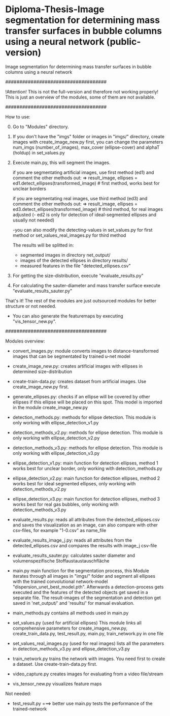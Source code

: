 # Diploma-Thesis-Image segmentation for determining mass transfer surfaces in bubble columns using a neural network (public-version)
Image segmentation for determining mass transfer surfaces in bubble columns using a neural network


####################################

!Attention! This is not the full-version and therefore not working properly!
This is just an overview of the modules, some of them are not available.

####################################

How to use:

0. Go to "Modules\" directory.

1. If you don't have the "imgs" folder or images in "imgs/" directory, create images with create_image_new.py first, you can change the parameters num_imgs (number_of_images),  max_cover (ellipse-cover) and alphaT (holdup) in set_values.py

2. Execute main.py, this will segment the images.

   if you are segmentating artificial images, use first method (ed1) and comment the other methods out:
   => result_image, ellipses = ed1.detect_ellipses(transformed_image)     # first method, works best for unclear borders

   if you are segmentating real images, use third method (ed3) and comment the other methods out:
   => result_image, ellipses = ed3.detect_ellipses(transformed_image)  # third method, for real images adjusted
   (- ed2 is only for detection of ideal-segmented ellipses and usually not needed)

   -you can also modify the detecting-values in set_values.py for first method or set_values_real_images.py for third method

   The results will be splitted in:
   - segmented images in directory net_output/
   - images of the detected ellipses in directory results/
   - measured features in the file "detected_ellipses.csv"

3. For getting the size-distribution, execute "evaluate_results.py"

4. For calculating the sauter-diameter and mass transfer surface execute "evaluate_results_sauter.py"

That's it! The rest of the modules are just outsourced modules for better structure or not needed.
- You can also generate the featuremaps by executing "vis_tensor_new.py".

####################################

Modules overview:

- convert_images.py:
module converts images to distance-transformed images that can be segmentated by trained u-net model

- create_image_new.py:
creates artificial images with ellipses in determined size-distribution

- create-train-data.py:
creates dataset from artificial images. Use create_image_new.py first.

- generate_ellipses.py:
checks if an ellipse will be covered by other ellipses if this ellipse will be placed on this spot. This model is imported in the module create_image_new.py

- detection_methods.py:
methods for ellipse detection. This module is only working with ellipse_detection_v1.py

- detection_methods_v2.py:
methods for ellipse detection. This module is only working with ellipse_detection_v2.py

- detection_methods_v3.py:
methods for ellipse detection. This module is only working with ellipse_detection_v3.py

- ellipse_detection_v1.py:
main function for detection ellipses, method 1 works best for unclear border,
only working with detection_methods.py

- ellipse_detection_v2.py:
main function for detection ellipses, method 2 works best for ideal segmented ellipses,
only working with detection_methods_v2.py

- ellipse_detection_v3.py:
main function for detection ellipses, method 3 works best for real gas bubbles,
only working with detection_methods_v3.py

- evaluate_results.py:
reads all attributes from the detected_ellipses.csv and saves the visualization as an image, 
can also compare with other csv-files, for example "1-0.csv" as name_file

- evaluate_results_image_j.py:
reads all attributes from the detected_ellipses.csv and compares the results with image_j csv-file 

- evaluate_results_sauter.py:
calculates sauter diameter and volumenspezifische Stoffaustaustauschfläche

- main.py
main function for the segmentation process, this Module iterates through all images in "imgs/" folder and segment all ellipses with the trained convolutional network-model "dispersion_unet_best_model.pth". Afterwards a detection-process gets executed and the features of the detected objects get saved in a separate file. The result-images of the segmentation and detection get saved in 'net_output/' and 'results/' for manual evaluation.

- main_methods.py
contains all methods used in main.py

- set_values.py (used for artificial ellipses)
This module links all comprehensive parameters for create_images_new.py, create_train_data.py, test_result.py, main.py,  train_network.py in one file

- set_values_real_images.py (used for real images)
lists all the parameters in detection_methods_v3.py and ellipse_detection_v3.py

- train_network.py
trains the network with images. You need first to create a dataset. Use create-train-data.py first.

- video_capture.py
creates images for evaluating from a video file/stream

- vis_tensor_new.py
visualizes feature maps

Not needed:
- test_result.py ===> better use main.py 
tests the performance of the trained-network 
